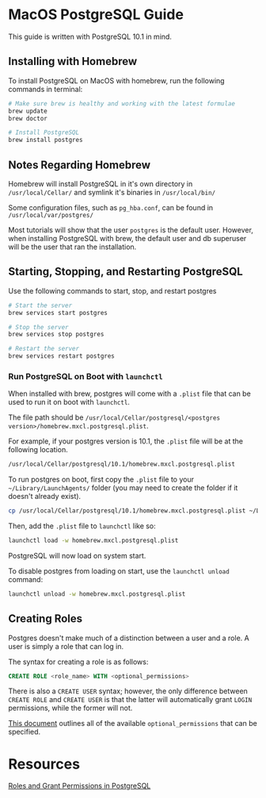 # MacOS PostgreSQL Guide

This guide is written with PostgreSQL 10.1 in mind.

## Installing with Homebrew

To install PostgreSQL on MacOS with homebrew, run the following commands in terminal:

```bash
# Make sure brew is healthy and working with the latest formulae
brew update
brew doctor

# Install PostgreSQL
brew install postgres
```

## Notes Regarding Homebrew

Homebrew will install PostgreSQL in it's own directory in `/usr/local/Cellar/` and symlink it's binaries in `/usr/local/bin/`

Some configuration files, such as `pg_hba.conf`, can be found in `/usr/local/var/postgres/`

Most tutorials will show that the user `postgres` is the default user. However, when installing PostgreSQL with brew, the default user and db superuser will be the user that ran the installation.

## Starting, Stopping, and Restarting PostgreSQL

Use the following commands to start, stop, and restart postgres

```bash
# Start the server
brew services start postgres

# Stop the server
brew services stop postgres

# Restart the server
brew services restart postgres
```

### Run PostgreSQL on Boot with `launchctl`

When installed with brew, postgres will come with a `.plist` file that can be used to run it on boot with `launchctl`.

The file path should be `/usr/local/Cellar/postgresql/<postgres version>/homebrew.mxcl.postgresql.plist`.

For example, if your postgres version is 10.1, the `.plist` file will be at the following location.
```bash
/usr/local/Cellar/postgresql/10.1/homebrew.mxcl.postgresql.plist
```

To run postgres on boot, first copy the `.plist` file to your `~/Library/LaunchAgents/` folder (you may need to create the folder if it doesn't already exist).

```bash
cp /usr/local/Cellar/postgresql/10.1/homebrew.mxcl.postgresql.plist ~/Library/LaunchAgents/
```

Then, add the `.plist` file to `launchctl` like so:

```bash
launchctl load -w homebrew.mxcl.postgresql.plist
```

PostgreSQL will now load on system start.

To disable postgres from loading on start, use the `launchctl unload` command:

```bash
launchctl unload -w homebrew.mxcl.postgresql.plist
```

## Creating Roles

Postgres doesn't make much of a distinction between a user and a role. A user is simply a role that can log in.

The syntax for creating a role is as follows:

```sql
CREATE ROLE <role_name> WITH <optional_permissions>
```

There is also a `CREATE USER` syntax; however, the only difference between `CREATE ROLE` and `CREATE USER` is that the latter will automatically grant `LOGIN` permissions, while the former will not.

[This document](https://www.postgresql.org/docs/current/static/sql-createrole.html) outlines all of the available `optional_permissions` that can be specified.

# Resources
[Roles and Grant Permissions in PostgreSQL](https://www.digitalocean.com/community/tutorials/how-to-use-roles-and-manage-grant-permissions-in-postgresql-on-a-vps--2)
